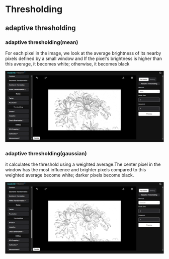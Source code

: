 # **Thresholding**

## adaptive thresholding

### adaptive thresholding(mean)

For each pixel in the image, we look at the average brightness of its nearby pixels defined by a small window and If the pixel's brightness is higher than this average, it becomes white; otherwise, it becomes black

![logo](_media/BasicFunction/Thresholding/adaptive%20mean.png)


### adaptive thresholding(gaussian)

it calculates the threshold using a weighted average.The center pixel in the window has the most influence and brighter pixels compared to this weighted average become white; darker pixels become black.

![logo](_media/BasicFunction/Thresholding/adaptive%20gaussian.png)